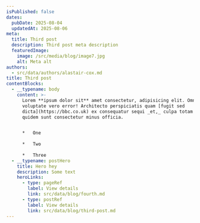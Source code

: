 ```yaml
---
isPublished: false
dates:
  pubDate: 2025-08-04
  updatedAt: 2025-08-06
meta:
  title: Third post
  description: Third post meta description
  featuredImage:
    image: /src/media/blog/image7.jpg
    alt: Meta alt
authors:
  - src/data/authors/alastair-cox.md
title: Third post
contentBlocks:
  - __typename: body
    content: >-
      Lorem **ipsum dolor sit** amet consectetur, adipisicing elit. Omnis
      voluptate vero error! Architecto perspiciatis quam [fugit sed
      dicta](https://bbc.co.uk) ex consequatur sequi _et,_ culpa totam tenetur
      quidem sunt consectetur minus officia.


      *   One
          
      *   Two
          
      *   Three
  - __typename: postHero
    title: Hero hey
    description: Some text
    heroLinks:
      - type: pageRef
        label: View details
        link: src/data/blog/fourth.md
      - type: postRef
        label: View details
        link: src/data/blog/third-post.md
---
```


